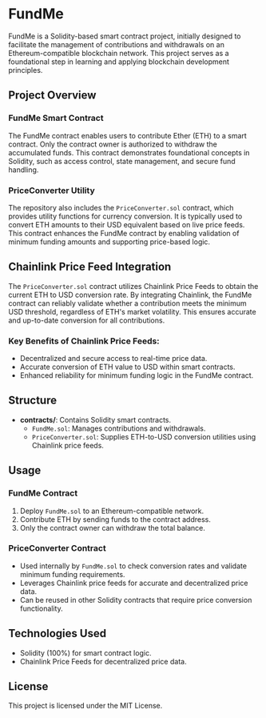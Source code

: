 # FundMe

FundMe is a Solidity-based smart contract project, initially designed to facilitate the management of contributions and withdrawals on an Ethereum-compatible blockchain network. This project serves as a foundational step in learning and applying blockchain development principles.

## Project Overview

### FundMe Smart Contract
The FundMe contract enables users to contribute Ether (ETH) to a smart contract. Only the contract owner is authorized to withdraw the accumulated funds. This contract demonstrates foundational concepts in Solidity, such as access control, state management, and secure fund handling.

### PriceConverter Utility
The repository also includes the `PriceConverter.sol` contract, which provides utility functions for currency conversion. It is typically used to convert ETH amounts to their USD equivalent based on live price feeds. This contract enhances the FundMe contract by enabling validation of minimum funding amounts and supporting price-based logic.

## Chainlink Price Feed Integration

The `PriceConverter.sol` contract utilizes Chainlink Price Feeds to obtain the current ETH to USD conversion rate. By integrating Chainlink, the FundMe contract can reliably validate whether a contribution meets the minimum USD threshold, regardless of ETH's market volatility. This ensures accurate and up-to-date conversion for all contributions.

### Key Benefits of Chainlink Price Feeds:
- Decentralized and secure access to real-time price data.
- Accurate conversion of ETH value to USD within smart contracts.
- Enhanced reliability for minimum funding logic in the FundMe contract.

## Structure

- **contracts/**: Contains Solidity smart contracts.
  - `FundMe.sol`: Manages contributions and withdrawals.
  - `PriceConverter.sol`: Supplies ETH-to-USD conversion utilities using Chainlink price feeds.

## Usage

### FundMe Contract
1. Deploy `FundMe.sol` to an Ethereum-compatible network.
2. Contribute ETH by sending funds to the contract address.
3. Only the contract owner can withdraw the total balance.

### PriceConverter Contract
- Used internally by `FundMe.sol` to check conversion rates and validate minimum funding requirements.
- Leverages Chainlink price feeds for accurate and decentralized price data.
- Can be reused in other Solidity contracts that require price conversion functionality.

## Technologies Used

- Solidity (100%) for smart contract logic.
- Chainlink Price Feeds for decentralized price data.

## License

This project is licensed under the MIT License.

